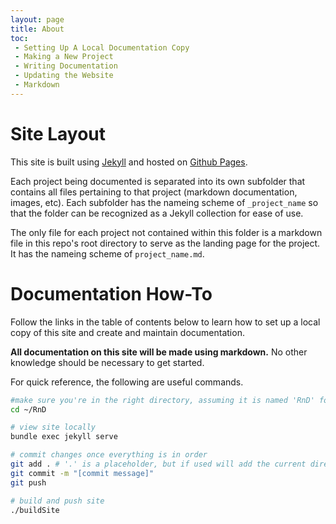 ```yaml
---
layout: page
title: About
toc:
 - Setting Up A Local Documentation Copy
 - Making a New Project
 - Writing Documentation
 - Updating the Website
 - Markdown
---
```


# Site Layout

This site is built using [Jekyll](https://jekyllrb.com/) and hosted on
[Github Pages](https://pages.github.com/). 

Each project being documented is separated into its own subfolder that contains all
files pertaining to that project (markdown documentation, images,
etc). Each subfolder has the nameing scheme of `_project_name` so that the
folder can be recognized as a Jekyll collection for ease of use.

The only file for each project not contained within this folder is a
markdown file in this repo's root directory to serve as the landing page
for the project. It has the nameing scheme of `project_name.md`. 

# Documentation How-To

Follow the links in the table of contents below to learn how to set up a
local copy of this site and create and maintain documentation.

**All documentation on this site will be made using markdown.** No other
knowledge should be necessary to get started.

For quick reference, the following are useful commands.

```bash
#make sure you're in the right directory, assuming it is named 'RnD' for this example
cd ~/RnD

# view site locally
bundle exec jekyll serve

# commit changes once everything is in order
git add . # '.' is a placeholder, but if used will add the current directory
git commit -m "[commit message]"
git push

# build and push site
./buildSite
```

